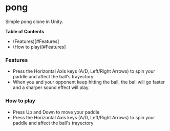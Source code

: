 # pong
Simple pong clone in Unity.

**Table of Contents**
- (Features)[#Features]
- (How to play)[#Features]

### Features
- Press the Horizontal Axis keys (A/D, Left/Right Arrows) to spin your paddle and affect the ball's trayectory
- When you and your opponent keep hitting the ball, the ball will go faster and a sharper sound effect will play.

### How to play
- Press Up and Down to move your paddle
- Press the Horizontal Axis keys (A/D, Left/Right Arrows) to spin your paddle and affect the ball's trayectory
